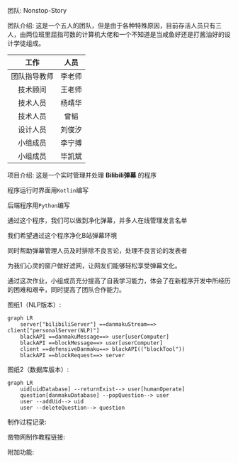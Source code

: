 团队: Nonstop-Story

团队介绍: 
这是一个五人的团队，但是由于各种特殊原因，目前存活人员只有三人，由两位班里屈指可数的计算机大佬和一个不知道是当咸鱼好还是打酱油好的设计学徒组成。

|工作|人员|
|:---:|:---:|
|团队指导教师|李老师|
|技术顾问|王老师|
|技术人员|杨靖华|
|技术人员|曾韬|
|设计人员|刘俊汐|
|小组成员|李宁搏|
|小组成员|毕凯斌|

项目介绍: 
这是一个实时管理并处理 **Bilibili弹幕** 的程序

程序运行时界面用`Kotlin`编写

后端程序用`Python`编写

通过这个程序，我们可以做到净化弹幕，并多人在线管理发言名单

我们希望通过这个程序净化B站弹幕环境

同时帮助弹幕管理人员及时排除不良言论，处理不良言论的发表者

为我们心灵的窗户做好滤网，让网友们能够轻松享受弹幕文化。

通过这次作业，小组成员充分提高了自我学习能力，体会了在新程序开发中所经历的困难和艰辛，同时提高了团队合作能力。

图纸1（NLP版本）: 

```mermaid
graph LR
	server["bilibiliServer"] ==danmakuStream==> client["personalServer(NLP)"]
	blackAPI ==danmakuMessage==> user[userComputer]
	blackAPI ==blockMessage==> user[userComputer]
	client ==defensiveDanmaku==> blackAPI(("blockTool"))
	blackAPI ==blockRequest==> server
```
图纸2（数据库版本）: 

```mermaid
graph LR
	uid[uidDatabase] --returnExist--> user[humanOperate]
	question[danmakuDatabase] --popQuestion--> user
	user --addUid--> uid
	user --deleteQuestion--> question
```

制作过程记录: 

凿物网制作教程链接: 

附加功能: 
